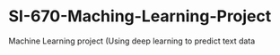 # SI-670-Maching-Learning-Project
Machine Learning project (Using deep learning to predict text data
